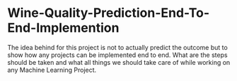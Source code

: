 # Wine-Quality-Prediction-End-To-End-Implemention
The idea behind for this project is not to actually predict the outcome but to show how any projects can be implemented end to end. What are the steps should be taken and what all things we should take care of while working on any Machine Learning Project.
